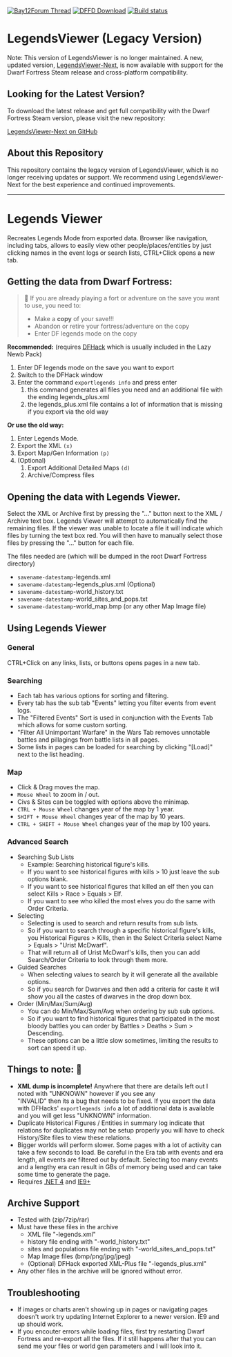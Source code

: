 [![Bay12Forum Thread](https://img.shields.io/badge/Bay12-Forum-blue.svg)](http://www.bay12forums.com/smf/index.php?topic=154617.0)
[![DFFD Download](https://img.shields.io/badge/DFFD-Download-blue.svg)](http://dffd.bay12games.com/file.php?id=11455)
[![Build status](https://ci.appveyor.com/api/projects/status/2dcxapcp3tium23l?svg=true)](https://ci.appveyor.com/project/Kromtec/legends-viewer)

# LegendsViewer (Legacy Version)
Note: This version of LegendsViewer is no longer maintained. A new, updated version, [LegendsViewer-Next](https://github.com/Kromtec/LegendsViewer-Next), is now available with support for the Dwarf Fortress Steam release and cross-platform compatibility.

## Looking for the Latest Version?
To download the latest release and get full compatibility with the Dwarf Fortress Steam version, please visit the new repository:

[LegendsViewer-Next on GitHub](https://github.com/Kromtec/LegendsViewer-Next)

## About this Repository
This repository contains the legacy version of LegendsViewer, which is no longer receiving updates or support. We recommend using LegendsViewer-Next for the best experience and continued improvements.


---

# Legends Viewer

Recreates Legends Mode from exported data. Browser like navigation, including tabs, allows to easily view other people/places/entities by just clicking names in the event logs or search lists, CTRL+Click opens a new tab. 

## Getting the data from Dwarf Fortress:
> :high_brightness: If you are already playing a fort or adventure on the save you want to use, you need to:
> * Make a **copy** of your save!!!
> * Abandon or retire your fortress/adventure on the copy
> * Enter DF legends mode on the copy

**Recommended:** (requires [DFHack](https://github.com/DFHack/dfhack/releases) which is usually included in the Lazy Newb Pack)

1. Enter DF legends mode on the save you want to export 
1. Switch to the DFHack window
1. Enter the command `exportlegends info` and press enter
   1. this command generates all files you need and an additional file with the ending legends_plus.xml
   1. the legends_plus.xml file contains a lot of information that is missing if you export via the old way

**Or use the old way:**

1. Enter Legends Mode. 
1. Export the XML `(x)`
1. Export Map/Gen Information `(p)`
1. (Optional) 
    1. Export Additional Detailed Maps `(d)` 
    1.  Archive/Compress files
	
## Opening the data with Legends Viewer.
Select the XML or Archive first by pressing the "..." button next to the XML / Archive text box.
Legends Viewer will attempt to automatically find the remaining files.
If the viewer was unable to locate a file it will indicate which files by turning the text box red. 
You will then have to manually select those files by pressing the "..." button for each file.

The files needed are (which will be dumped in the root Dwarf Fortress directory)
* `savename-datestamp`-legends.xml
* `savename-datestamp`-legends_plus.xml (Optional)
* `savename-datestamp`-world_history.txt
* `savename-datestamp`-world_sites_and_pops.txt
* `savename-datestamp`-world_map.bmp (or any other Map Image file)
	
## Using Legends Viewer
### General
CTRL+Click on any links, lists, or buttons opens pages in a new tab.

### Searching
* Each tab has various options for sorting and filtering.
* Every tab has the sub tab "Events" letting you filter events from event logs.
* The "Filtered Events" Sort is used in conjunction with the Events Tab which allows for some custom sorting.
* "Filter All Unimportant Warfare" in the Wars Tab removes unnotable battles and pillagings from battle lists in all pages.
* Some lists in pages can be loaded for searching by clicking "[Load]" next to the list heading.

### Map
* Click & Drag moves the map.
* `Mouse Wheel` to zoom in / out.
* Civs & Sites can be toggled with options above the minimap.
* `CTRL + Mouse Wheel` changes year of the map by 1 year.
* `SHIFT + Mouse Wheel` changes year of the map by 10 years.
* `CTRL + SHIFT + Mouse Wheel` changes year of the map by 100 years.

### Advanced Search
* Searching Sub Lists 
  * Example: Searching historical figure's kills. 
  * If you want to see historical figures with kills > 10 just leave the sub options blank. 
  * If you want to see historical figures that killed an elf then you can select Kills > Race > Equals > Elf. 
  * If you want to see who killed the most elves you do the same with Order Criteria.
* Selecting
  * Selecting is used to search and return results from sub lists. 
  * So if you want to search through a specific historical figure's kills, you Historical Figures > Kills, 
    then in the Select Criteria select Name > Equals > "Urist McDwarf". 
  * That will return all of Urist McDwarf's kills, then you can add Search/Order Criteria to look through them more.
* Guided Searches
  * When selecting values to search by it will generate all the available options. 
  * So if you search for Dwarves and then add a criteria for caste it will show you all the castes of dwarves in the 
    drop down box.
* Order (Min/Max/Sum/Avg)
  * You can do Min/Max/Sum/Avg when ordering by sub sub options.
  * So if you want to find historical figures that participated in the most bloody battles you can order by 
    Battles > Deaths > Sum > Descending. 
  * These options can be a little slow sometimes, limiting the results to sort can speed it up.
		
## Things to note: :blue_book:
* __XML dump is incomplete!__ Anywhere that there are details left out I noted with "UNKNOWN" however if you see any  
  "INVALID" then its a bug that needs to be fixed. If you export the data with DFHacks' `exportlegends info` a lot of 
  additional data is available and you will get less "UNKNOWN" information.
* Duplicate Historical Figures / Entities in summary log indicate that relations for duplicates may not be setup 
  properly you will have to check History/Site files to view these relations.
* Bigger worlds will perform slower. Some pages with a lot of activity can take a few seconds to load. Be careful in 
  the Era tab with events and era length, all events are filtered out by default. Selecting too many events and a 
  lengthy era can result in GBs of memory being used and can take some time to generate the page.
* Requires [.NET 4](http://www.microsoft.com/downloads/en/details.aspx?FamilyID=9cfb2d51-5ff4-4491-b0e5-b386f32c0992&displaylang=en)    and [IE9+](http://windows.microsoft.com/en-us/internet-explorer/download-ie)

## Archive Support 
* Tested with (zip/7zip/rar)
* Must have these files in the archive
  * XML file "-legends.xml"
  * history file ending with "-world_history.txt"
  * sites and populations file ending with "-world_sites_and_pops.txt"
  * Map Image files (bmp/png/jpg/jpeg)
  * (Optional) DFHack exported XML-Plus file "-legends_plus.xml"
* Any other files in the archive will be ignored without error.	
	
## Troubleshooting
* If images or charts aren't showing up in pages or navigating pages doesn't work try updating Internet Explorer to a newer 
  version. IE9 and up should work.
* If you encouter errors while loading files, first try restarting Dwarf Fortress and re-export all the files. 
  If it still happens after that you can send me your files or world gen parameters and I will look into it.
